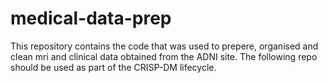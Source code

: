 # medical-data-prep
This repository contains the code that was used to prepere, organised and clean mri and clinical data obtained from the ADNI site. The following repo should be used as part of the CRISP-DM lifecycle.
